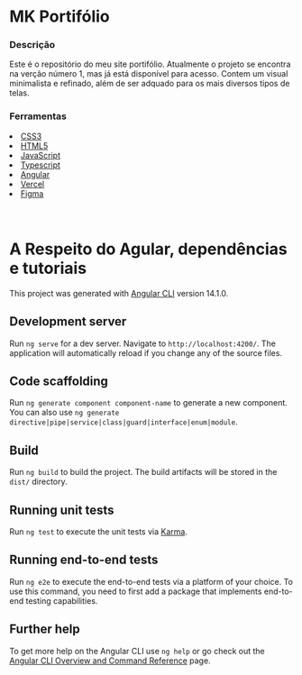 # MK Portifólio

### Descrição
  <p> Este é o repositório do meu site portifólio. Atualmente o projeto se encontra na verção número 1, mas já está
    disponível para acesso. Contem um visual minimalista e refinado,  além de ser adquado para os mais diversos tipos de telas.
  </p>
 
<h3>Ferramentas</h3>
  <u>
    <li>CSS3</li>
    <li>HTML5</li>
    <li>JavaScript</li>
    <li>Typescript</li>
    <li>Angular</li>
    <li>Vercel</li>
    <li>Figma</li>
  </u>

<br>
<br>

# A Respeito do Agular, dependências e tutoriais

This project was generated with [Angular CLI](https://github.com/angular/angular-cli) version 14.1.0.

## Development server

Run `ng serve` for a dev server. Navigate to `http://localhost:4200/`. The application will automatically reload if you change any of the source files.

## Code scaffolding

Run `ng generate component component-name` to generate a new component. You can also use `ng generate directive|pipe|service|class|guard|interface|enum|module`.

## Build

Run `ng build` to build the project. The build artifacts will be stored in the `dist/` directory.

## Running unit tests

Run `ng test` to execute the unit tests via [Karma](https://karma-runner.github.io).

## Running end-to-end tests

Run `ng e2e` to execute the end-to-end tests via a platform of your choice. To use this command, you need to first add a package that implements end-to-end testing capabilities.

## Further help

To get more help on the Angular CLI use `ng help` or go check out the [Angular CLI Overview and Command Reference](https://angular.io/cli) page.

